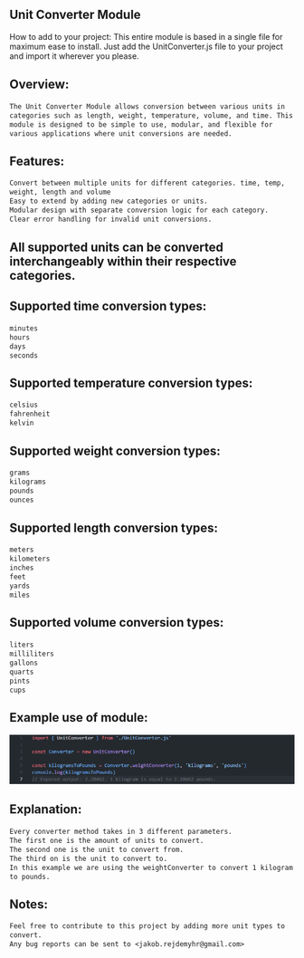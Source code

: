 ## Unit Converter Module

How to add to your project:
    This entire module is based in a single file for maximum ease to install. Just add the UnitConverter.js file to your project and import it wherever you please.

## Overview:
    The Unit Converter Module allows conversion between various units in categories such as length, weight, temperature, volume, and time. This module is designed to be simple to use, modular, and flexible for various applications where unit conversions are needed.

## Features:
    Convert between multiple units for different categories. time, temp, weight, length and volume
    Easy to extend by adding new categories or units.
    Modular design with separate conversion logic for each category.
    Clear error handling for invalid unit conversions.

## All supported units can be converted interchangeably within their respective categories.

## Supported time conversion types:
    minutes
    hours
    days
    seconds

## Supported temperature conversion types:
    celsius
    fahrenheit
    kelvin

## Supported weight conversion types:
    grams
    kilograms
    pounds
    ounces

## Supported length conversion types:
    meters
    kilometers
    inches
    feet
    yards
    miles

## Supported volume conversion types:
    liters
    milliliters
    gallons
    quarts
    pints
    cups

## Example use of module:
![weightConverter](./exampleUse.png)

## Explanation:
    Every converter method takes in 3 different parameters.
    The first one is the amount of units to convert.
    The second one is the unit to convert from.
    The third on is the unit to convert to.
    In this example we are using the weightConverter to convert 1 kilogram to pounds.

## Notes:
    Feel free to contribute to this project by adding more unit types to convert.
    Any bug reports can be sent to <jakob.rejdemyhr@gmail.com>